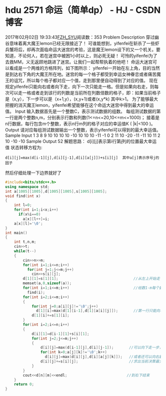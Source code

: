 # hdu  2571  命运（简单dp） - HJ - CSDN博客
2017年02月02日 19:33:43[FZH_SYU](https://me.csdn.net/feizaoSYUACM)阅读数：353
Problem Description 
穿过幽谷意味着离大魔王lemon已经无限接近了！ 
可谁能想到，yifenfei在斩杀了一些虾兵蟹将后，却再次面临命运大迷宫的考验，这是魔王lemon设下的又一个机关。要知道，不论何人，若在迷宫中被困1小时以上，则必死无疑！ 
可怜的yifenfei为了去救MM，义无返顾地跳进了迷宫。让我们一起帮帮执着的他吧！ 
命运大迷宫可以看成是一个两维的方格阵列，如下图所示：
yifenfei一开始在左上角，目的当然是到达右下角的大魔王所在地。迷宫的每一个格子都受到幸运女神眷恋或者痛苦魔王的诅咒，所以每个格子都对应一个值，走到那里便自动得到了对应的值。 
现在规定yifenfei只能向右或者向下走，向下一次只能走一格。但是如果向右走，则每次可以走一格或者走到该行的列数是当前所在列数倍数的格子，即：如果当前格子是（x,y），下一步可以是（x+1,y），(x,y+1)或者(x,y*k) 其中k>1。 
为了能够最大把握的消灭魔王lemon，yifenfei希望能够在这个命运大迷宫中得到最大的幸运值。
Input 
输入数据首先是一个整数C，表示测试数据的组数。 
每组测试数据的第一行是两个整数n,m，分别表示行数和列数(1<=n<=20,10<=m<=1000)； 
接着是n行数据，每行包含m个整数，表示n行m列的格子对应的幸运值K ( |k|<100 )。
Output 
请对应每组测试数据输出一个整数，表示yifenfei可以得到的最大幸运值。
Sample Input
1 
3 8 
9 10 10 10 10 -10 10 10 
10 -11 -1 0 2 11 10 -20 
-11 -11 10 11 2 10 -10 -10
Sample Output
52
解题思路：
d[i][j]表示第i行第j列的位置最大幸运值
状态转移方程为:
```
d[i][j]=max(d[i-1][j],d[i][j-1],d[i][a[j]])+s[i][j]  其中a[j]表示序号j的因子
```
然后仔细处理一下边界就好了
```cpp
#include<bits/stdc++.h>
using namespace std;
int a[1005][1005],d[1005][1005],s[1005][1005];
void find(int x)               
{
    int l=0;
    for(int i=1;i<x;i++)
      if(x%i==0)
        a[x][l++]=i;
    a[x][l]='\0';
}
int main()
{
    int t,n,m;
    cin>>t;
    while(t--)
    {
        cin>>n>>m;
        for(int i=1;i<=n;i++)
          for(int j=1;j<=m;j++)
            cin>>s[i][j];
        d[1][1]=s[1][1];                                  //从左上开始走 
        memset(a,0,sizeof(a));
        for(int i=1;i<=m;i++)                             //给数1-m每个数求出所有的因子 
          find(i);
        for(int i=2;i<=m;i++)
        {
            for(int j=0;a[i][j]!='\0';j++) 
              d[1][i]=max(d[1][i-1],d[1][a[i][j]]);       //第一行只能向右走一步或者向右翻倍跳 
            d[1][i]+=s[1][i];
        }
        for(int i=2;i<=n;i++)
        {
            d[i][1]=d[i-1][1]+s[i][1];
            for(int j=2;j<=m;j++)
            {
                d[i][j]=max(d[i-1][j],d[i][j-1]);       //可以向下走一步，向右走一步 
                for(int k=0;a[j][k]!='\0';k++)
                  d[i][j]=max(d[i][j],d[i][a[j][k]]);   //或者还可以向右翻倍跳 
                d[i][j]+=s[i][j];                       //求出当前决策最大值然后还需要加上当前点的s值 
            } 
        }
        cout<<d[n][m]<<endl;                           //到右下结束 
    }
    return 0;
}
```
